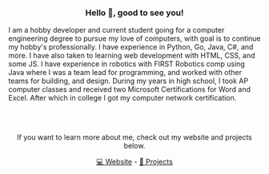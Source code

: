 <h3 align="center">Hello 👋, good to see you!</h3>
<p>
    I am a hobby developer and current student going for a computer engineering degree to pursue my love of computers, with goal is to continue my hobby's professionally. I have experience in Python, Go, Java, C#, and more. I have also taken to learning web development with HTML, CSS, and some JS. I have experience in robotics with FIRST Robotics comp using Java where I was a team lead for programming, and worked with other teams for building, and design. During my years in high school, I took AP computer classes and received two Microsoft Certifications for Word and Excel. After which in college I got my computer network certification.
</p>

<br><br>

<p align="center">If you want to learn more about me, check out my website and projects below.</p>

<p align="center">
    <a href="https://jkowski.com">💻 Website</a>
     - 
    <a href="https://github.com/benjankowski?tab=repositories">📣 Projects</a>
</p>
